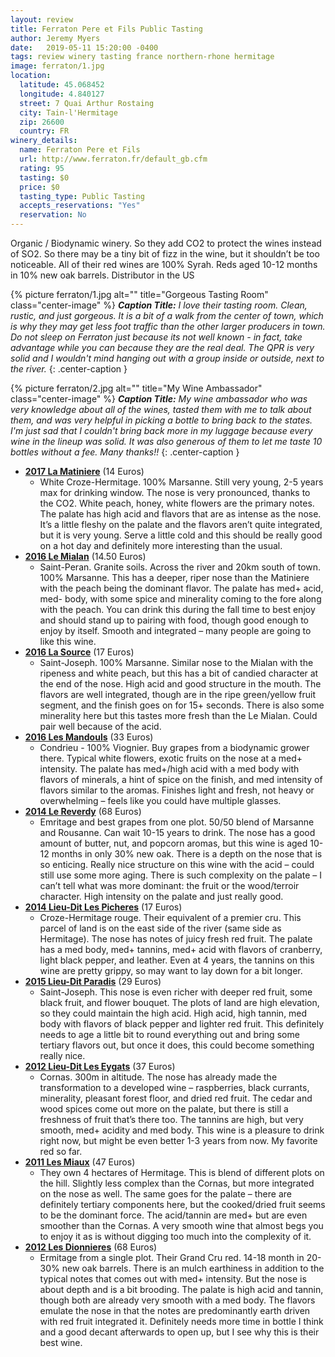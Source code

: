 ```yaml
---
layout: review
title: Ferraton Pere et Fils Public Tasting
author: Jeremy Myers
date:   2019-05-11 15:20:00 -0400
tags: review winery tasting france northern-rhone hermitage
image: ferraton/1.jpg
location:
  latitude: 45.068452
  longitude: 4.840127
  street: 7 Quai Arthur Rostaing
  city: Tain-l'Hermitage
  zip: 26600
  country: FR
winery_details:
  name: Ferraton Pere et Fils
  url: http://www.ferraton.fr/default_gb.cfm
  rating: 95
  tasting: $0
  price: $0
  tasting_type: Public Tasting
  accepts_reservations: "Yes"
  reservation: No
---
```

Organic / Biodynamic winery.  So they add CO2 to protect the wines instead of SO2.  So there may be a tiny bit of fizz in the wine, but it shouldn’t be too noticeable.  All of their red wines are 100% Syrah.  Reds aged 10-12 months in 10% new oak barrels.  Distributor in the US

{% picture ferraton/1.jpg alt="" title="Gorgeous Tasting Room" class="center-image" %}
***Caption Title:*** *I love their tasting room.  Clean, rustic, and just gorgeous.  It is a bit of a walk from the center of town, which is why they may get less foot traffic than the other larger producers in town.  Do not sleep on Ferraton just because its not well known - in fact, take advantage while you can because they are the real deal.  The QPR is very solid and I wouldn't mind hanging out with a group inside or outside, next to the river.*
{: .center-caption }

{% picture ferraton/2.jpg alt="" title="My Wine Ambassador" class="center-image" %}
***Caption Title:*** *My wine ambassador who was very knowledge about all of the wines, tasted them with me to talk about them, and was very helpful in picking a bottle to bring back to the states.  I'm just sad that I couldn't bring back more in my luggage because every wine in the lineup was solid.  It was also generous of them to let me taste 10 bottles without a fee.  Many thanks!!*
{: .center-caption }

* [**2017 La Matiniere**](http://www.ferraton.fr/wines/crozes-hermitage-la-matiniere-white-ferraton.html) (14 Euros)
  * White Croze-Hermitage.  100% Marsanne.  Still very young, 2-5 years max for drinking window.  The nose is very pronounced, thanks to the CO2.  White peach, honey, white flowers are the primary notes.  The palate has high acid and flavors that are as intense as the nose.  It’s a little fleshy on the palate and the flavors aren’t quite integrated, but it is very young.  Serve a little cold and this should be really good on a hot day and definitely more interesting than the usual.  
* [**2016 Le Mialan**](http://www.ferraton.fr/wines/saint-peray-le-mialan-white-ferraton.html) (14.50 Euros)
  * Saint-Peran.  Granite soils.  Across the river and 20km south of town.  100% Marsanne.  This has a deeper, riper nose than the Matiniere with the peach being the dominant flavor.  The palate has med+ acid, med- body, with some spice and minerality coming to the fore along with the peach.  You can drink this during the fall time to best enjoy and should stand up to pairing with food, though good enough to enjoy by itself.  Smooth and integrated – many people are going to like this wine.
* [**2016 La Source**](http://www.ferraton.fr/wines/saint-joseph-la-source-white-ferraton.html) (17 Euros)
  * Saint-Joseph. 100% Marsanne.  Similar nose to the Mialan with the ripeness and white peach, but this has a bit of candied character at the end of the nose.  High acid and good structure in the mouth.  The flavors are well integrated, though are in the ripe green/yellow fruit segment, and the finish goes on for 15+ seconds.  There is also some minerality here but this tastes more fresh than the Le Mialan.  Could pair well because of the acid.   
* [**2016 Les Mandouls**](http://www.ferraton.fr/wines/condrieu-les-mandouls-white-ferraton.html) (33 Euros)
  * Condrieu - 100% Viognier.  Buy grapes from a biodynamic grower there.  Typical white flowers, exotic fruits on the nose at a med+ intensity.  The palate has med+/high acid with a med body with flavors of minerals, a hint of spice on the finish, and med intensity of flavors similar to the aromas.  Finishes light and fresh, not heavy or overwhelming – feels like you could have multiple glasses.  
* [**2014 Le Reverdy**](http://www.ferraton.fr/wines/ermitage-le-reverdy-white-ferraton.html) (68 Euros)
  * Emritage and best grapes from one plot.  50/50 blend of Marsanne and Rousanne.  Can wait 10-15 years to drink.  The nose has a good amount of butter, nut, and popcorn aromas, but this wine is aged 10-12 months in only 30% new oak.  There is a depth on the nose that is so enticing.  Really nice structure on this wine with the acid – could still use some more aging.  There is such complexity on the palate – I can’t tell what was more dominant: the fruit or the wood/terroir character.  High intensity on the palate and just really good.  
* [**2014 Lieu-Dit Les Picheres**](http://www.ferraton.fr/wines/crozes-ermitage-les-picheres-red-ferraton.html) (17 Euros)
  * Croze-Hermitage rouge.  Their equivalent of a premier cru.  This parcel of land is on the east side of the river (same side as Hermitage).  The nose has notes of juicy fresh red fruit.  The palate has a med body, med+ tannins, med+ acid with flavors of cranberry, light black pepper, and leather.  Even at 4 years, the tannins on this wine are pretty grippy, so may want to lay down for a bit longer.  
* [**2015 Lieu-Dit Paradis**](http://www.ferraton.fr/wines/saint-joseph-paradis-red-ferraton.html) (29 Euros)
  * Saint-Joseph.  This nose is even richer with deeper red fruit, some black fruit, and flower bouquet.  The plots of land are high elevation, so they could maintain the high acid.  High acid, high tannin, med body with flavors of black pepper and lighter red fruit.  This definitely needs to age a little bit to round everything out and bring some tertiary flavors out, but once it does, this could become something really nice.  
* [**2012 Lieu-Dit Les Eygats**](http://www.ferraton.fr/wines/cornas-les-eygats-red-ferraton.html) (37 Euros)
  * Cornas.  300m in altitude.  The nose has already made the transformation to a developed wine – raspberries, black currants, minerality, pleasant forest floor, and dried red fruit.  The cedar and wood spices come out more on the palate, but there is still a freshness of fruit that’s there too.  The tannins are high, but very smooth, med+ acidity and med body.  This wine is a pleasure to drink right now, but might be even better 1-3 years from now.  My favorite red so far.  
* [**2011 Les Miaux**](http://www.ferraton.fr/wines/hermitage-les-miaux-red-ferraton.html) (47 Euros)
  * They own 4 hectares of Hermitage.  This is blend of different plots on the hill.  Slightly less complex than the Cornas, but more integrated on the nose as well.  The same goes for the palate – there are definitely tertiary components here, but the cooked/dried fruit seems to be the dominant force.  The acid/tannin are med+ but are even smoother than the Cornas.  A very smooth wine that almost begs you to enjoy it as is without digging too much into the complexity of it.  
* [**2012 Les Dionnieres**](http://www.ferraton.fr/wines/ermitage-les-dionnieres-red-ferraton.html) (68 Euros)
  * Ermitage from a single plot.  Their Grand Cru red.  14-18 month in 20-30% new oak barrels.  There is an mulch earthiness in addition to the typical notes that comes out with med+ intensity.  But the nose is about depth and is a bit brooding.  The palate is high acid and tannin, though both are already very smooth with a med body.  The flavors emulate the nose in that the notes are predominantly earth driven with red fruit integrated it.  Definitely needs more time in bottle I think and a good decant afterwards to open up, but I see why this is their best wine.  


